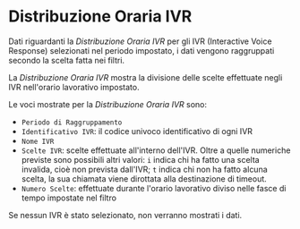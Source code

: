 # Distribuzione Oraria IVR

Dati riguardanti la *Distribuzione Oraria IVR* per gli IVR 
(Interactive Voice Response) selezionati nel periodo impostato, 
i dati vengono raggruppati secondo la scelta fatta nei filtri.

La *Distribuzione Oraria IVR* mostra la divisione delle scelte 
effettuate negli IVR nell'orario lavorativo impostato.

Le voci mostrate per la *Distribuzione Oraria IVR* sono:

- `Periodo di Raggruppamento`
- `Identificativo IVR`: il codice univoco identificativo di ogni IVR
- `Nome IVR`
- `Scelte IVR`: scelte effettuate all'interno dell'IVR. Oltre a quelle 
numeriche previste sono possibili altri valori: `i` indica chi ha fatto
una scelta invalida, cioè non prevista dall'IVR; `t` indica chi non ha 
fatto alcuna scelta, la sua chiamata viene dirottata alla destinazione 
di timeout.
- `Numero Scelte`: effettuate durante l'orario lavorativo diviso nelle
fasce di tempo impostate nel filtro

Se nessun IVR è stato selezionato, non verranno mostrati i dati.
